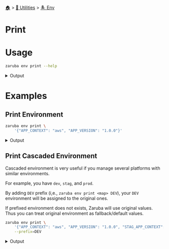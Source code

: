 <!--startTocHeader-->
[🏠](../../README.md) > [🔧 Utilities](../README.md) > [🏝️ Env](README.md)
# Print
<!--endTocHeader-->

# Usage

<!--startCode-->
```bash
zaruba env print --help
```
 
<details>
<summary>Output</summary>
 
```````
Print a jsonMap as environment variable declaration (key=value)

You can cascade the environment variable using --prefix flag.
This is useful if you have multiple environments (e.g., dev, staging, prod)

Usage:
  zaruba env print <jsonMap> [strFileName] [flags]

Aliases:
  print, write

Examples:

Print a jsonMap as environment variable declaration
Get current environment variables as jsonMap.
    > zaruba env print '{"SERVER": "localhost", "PORT": "3306"}'
    SERVER="localhost"
    PORT="3306"

Using --prefix flag to cascade the environment.
    > zaruba env print '{"SERVER": "localhost", "PORT": "3306", "STG_SERVER": "stg.stalchmst.com", "PROD_SERVER": "stalchmst.com"}' --prefix=STG
    SERVER="stg.stalchmst.com"
    PORT="3306"
    STG_SERVER="stg.stalchmst.com"
    PROD_SERVER="stalchmst.com"


Flags:
  -h, --help            help for print
  -p, --prefix string   environment prefix
```````
</details>
<!--endCode-->

# Examples

## Print Environment

<!--startCode-->
```bash
zaruba env print \
    '{"APP_CONTEXT": "aws", "APP_VERSION": "1.0.0"}'
```
 
<details>
<summary>Output</summary>
 
```````
APP_CONTEXT="aws"
APP_VERSION="1.0.0"
```````
</details>
<!--endCode-->

## Print Cascaded Environment

Cascaded environment is very useful if you manage several platforms with similar environments.

For example, you have `dev`, `stag`, and `prod`.

By adding `DEV` prefix (i,e., `zaruba env print <map> DEV`), your `DEV` environment will be assigned to the original ones.

If prefixed environment does not exists, Zaruba will use original values. Thus you can treat original environment as fallback/default values.


<!--startCode-->
```bash
zaruba env print \
    '{"APP_CONTEXT": "aws", "APP_VERSION": "1.0.0", "STAG_APP_CONTEXT": "azure", "STAG_APP_VERSION": "1.1.0", "DEV_APP_CONTEXT": "gcp", "DEV_APP_VERSION": "1.1.1"}' \
    --prefix=DEV
```
 
<details>
<summary>Output</summary>
 
```````
APP_CONTEXT="gcp"
APP_VERSION="1.1.1"
DEV_APP_CONTEXT="gcp"
DEV_APP_VERSION="1.1.1"
STAG_APP_CONTEXT="azure"
STAG_APP_VERSION="1.1.0"
```````
</details>
<!--endCode-->


<!--startTocSubTopic-->
<!--endTocSubTopic-->